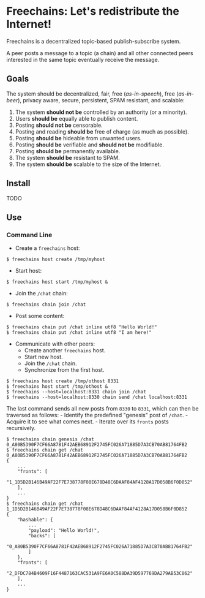 # Freechains: Let's redistribute the Internet!

Freechains is a decentralized topic-based publish-subscribe system.

A peer posts a message to a topic (a chain) and all other connected peers
interested in the same topic eventually receive the message.

## Goals

The system should be decentralized, fair, free (*as-in-speech*), free 
(*as-in-beer*), privacy aware, secure, persistent, SPAM resistant, and 
scalable:

1. The system **should not be** controlled by an authority (or a minority).
2. Users **should be** equally able to publish content.
3. Posting **should not be** censorable.
4. Posting and reading **should be** free of charge (as much as possible).
5. Posting **should be** hideable from unwanted users.
6. Posting **should be** verifiable and **should not be** modifiable.
7. Posting **should be** permanently available.
8. The system **should be** resistant to SPAM.
9. The system **should be** scalable to the size of the Internet.

## Install

TODO

## Use

### Command Line

- Create a `freechains` host:

```
$ freechains host create /tmp/myhost
```

- Start host:

```
$ freechains host start /tmp/myhost &
```

- Join the `/chat` chain:

```
$ freechains chain join /chat
```

- Post some content:

```
$ freechains chain put /chat inline utf8 "Hello World!"
$ freechains chain put /chat inline utf8 "I am here!"
```

- Communicate with other peers:
   - Create another `freechains` host.
   - Start new host.
   - Join the `/chat` chain.
   - Synchronize from the first host.

```
$ freechains host create /tmp/othost 8331
$ freechains host start /tmp/othost &
$ freechains --host=localhost:8331 chain join /chat
$ freechains --host=localhost:8330 chain send /chat localhost:8331
```

The last command sends all new posts from `8330` to `8331`, which can
then be traversed as follows:
    - Identify the predefined "genesis" post of `/chat`.
    - Acquire it to see what comes next.
    - Iterate over its `fronts` posts recursively.

```
$ freechains chain genesis /chat
0_A80B5390F7CF66A8781F42AEB68912F2745FC026A71885D7A3CB70AB81764FB2
$ freechains chain get /chat 0_A80B5390F7CF66A8781F42AEB68912F2745FC026A71885D7A3CB70AB81764FB2
{
    ...
    "fronts": [
        "1_1D5D2B146B49AF22F7E738778F08E678D48C6DAAF84AF4128A17D058B6F0D852"
    ],
    ...
}
$ freechains chain get /chat 1_1D5D2B146B49AF22F7E738778F08E678D48C6DAAF84AF4128A17D058B6F0D852
{
    "hashable": {
        ...
        "payload": "Hello World!",
        "backs": [
            "0_A80B5390F7CF66A8781F42AEB68912F2745FC026A71885D7A3CB70AB81764FB2"
        ]
    },
    "fronts": [
        "2_DFDC784B4609F16F4487163CAC531A9FE6A0C588DA39D597769DA279AB53C862"
    ],
    ...
}
```
